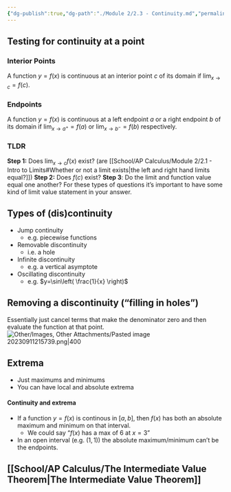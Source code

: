 ```yaml
---
{"dg-publish":true,"dg-path":"./Module 2/2.3 - Continuity.md","permalink":"//module-2/2-3-continuity/","created":"","updated":""}
---
```


## Testing for continuity at a point
### Interior Points
A function $y=f(x)$ is continuous at an interior point $c$ of its domain if $\displaystyle\lim_{ x \to c } = f(c)$.
### Endpoints
A function $y=f(x)$ is continuous at a left endpoint $a$ or a right endpoint $b$ of its domain if $\displaystyle\lim_{ x \to a^+ } = f(a)$ or $\displaystyle\lim_{ x \to b^- } = f(b)$ respectively.
### TLDR
**Step 1:** Does $\displaystyle\lim_{ x \to c } f(x)$ exist? 
	(are [[School/AP Calculus/Module 2/2.1 - Intro to Limits#Whether or not a limit exists\|the left and right hand limits equal?]])
**Step 2:** Does $f(c)$ exist? 
**Step 3**: Do the limit and function value equal one another?
For these types of questions it’s important to have some kind of limit value statement in your answer.
## Types of (dis)continuity
- Jump continuity
	- e.g. piecewise functions
- Removable discontinuity
	- i.e. a hole
- Infinite discontinuity
	- e.g. a vertical asymptote
- Oscillating discontinuity
	- e.g. $y=\sin\left( \frac{1}{x} \right)$
## Removing a discontinuity (“filling in holes”)
Essentially just cancel terms that make the denominator zero and then evaluate the function at that point. 
![Other/Images, Other Attachments/Pasted image 20230911215739.png|400](/img/user/Other/Images,%20Other%20Attachments/Pasted%20image%2020230911215739.png)
## Extrema
- Just maximums and minimums
- You can have local and absolute extrema
#### Continuity and extrema
- If a function $y=f(x)$ is continous in $[a,b$], then $f(x)$ has both an absolute maximum and minimum on that interval.
	- We could say “$f(x)$ has a max of $6$ at $x=3$”
- In an open interval (e.g. $(1,1)$) the absolute maximum/minimum can’t be the endpoints.
## [[School/AP Calculus/The Intermediate Value Theorem\|The Intermediate Value Theorem]]